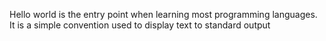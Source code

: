 Hello world is the entry point when learning most programming languages. It is a simple convention used to display text to standard output
